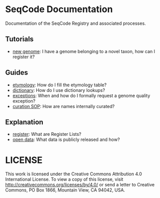 # SeqCode Documentation

Documentation of the SeqCode Registry and associated processes.

## Tutorials
- [new genome](tutorial/new_genome.md): I have a genome belonging to a novel
  taxon, how can I register it?

## Guides
- [etymology](guide/etymology.md): How do I fill the etymology table?
- [dictionary](guide/dictionary.md): How do I use dictionary lookups?
- [exceptions](guide/exceptions.md): When and how do I formally request a genome
  quality exception?
- [curation SOP](guide/curation.md): How are names internally curated?

## Explanation
- [register](explanation/register.md): What are Register Lists?
- [open data](explanation/open_data.md): What data is publicly released and how?

# LICENSE

This work is licensed under the Creative Commons Attribution 4.0 International
License. To view a copy of this license, visit
http://creativecommons.org/licenses/by/4.0/ or send a letter to Creative
Commons, PO Box 1866, Mountain View, CA 94042, USA.

